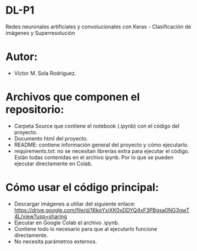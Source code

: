 # DL-P1
Redes neuronales artificiales y convolucionales con Keras - Clasificación de imágenes y Superresolución

# Autor:
- Víctor M. Sola Rodríguez.

# Archivos que componen el repositorio:
- Carpeta Source que contiene el notebook (.ipynb) con el código del proyecto.
- Documento html del proyecto.
- README: contiene información general del proyecto y cómo ejecutarlo.
- requirements.txt: no se necesitan librerías extra para ejecutar el código. Están todas contenidas en el archivo ipynb. Por lo que se pueden ejecutar directamente en Colab.

# Cómo usar el código principal:
- Descargar imágenes a utiliar del siguiente enlace: https://drive.google.com/file/d/16kqYxjXK0xDDYQ4xF3PBgsa0NG3gwT4L/view?usp=sharing
- Ejecutar en Google Colab el archivo .ipynb.
- Contiene todo lo necesario para que al ejecutarlo funcione directamente.
- No necesita parámetros externos.
